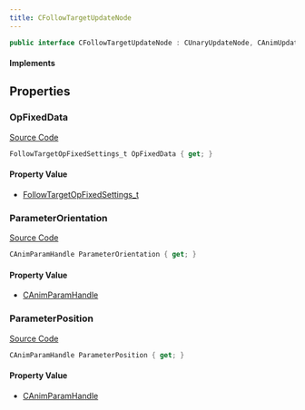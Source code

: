 ```yaml
---
title: CFollowTargetUpdateNode
---
```


```csharp
public interface CFollowTargetUpdateNode : CUnaryUpdateNode, CAnimUpdateNodeBase, ISchemaClass<CAnimUpdateNodeBase>, ISchemaClass<CUnaryUpdateNode>, ISchemaClass<CFollowTargetUpdateNode>, ISchemaField, ISchemaClass, INativeHandle
```

#### Implements

## Properties

### OpFixedData

[Source Code](https://github.com/swiftly-solution/swiftlys2/blob/beta/managed/src/SwiftlyS2.Generated/Schemas/Interfaces/CFollowTargetUpdateNode.cs#L16)

```csharp
FollowTargetOpFixedSettings_t OpFixedData { get; }
```

#### Property Value

- [FollowTargetOpFixedSettings_t](/docs/api/shared/schemadefinitions/followtargetopfixedsettings_t)

### ParameterOrientation

[Source Code](https://github.com/swiftly-solution/swiftlys2/blob/beta/managed/src/SwiftlyS2.Generated/Schemas/Interfaces/CFollowTargetUpdateNode.cs#L20)

```csharp
CAnimParamHandle ParameterOrientation { get; }
```

#### Property Value

- [CAnimParamHandle](/docs/api/shared/schemadefinitions/canimparamhandle)

### ParameterPosition

[Source Code](https://github.com/swiftly-solution/swiftlys2/blob/beta/managed/src/SwiftlyS2.Generated/Schemas/Interfaces/CFollowTargetUpdateNode.cs#L18)

```csharp
CAnimParamHandle ParameterPosition { get; }
```

#### Property Value

- [CAnimParamHandle](/docs/api/shared/schemadefinitions/canimparamhandle)

